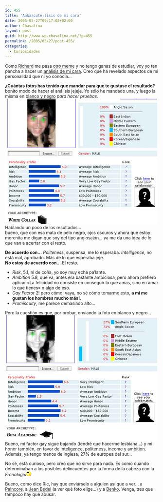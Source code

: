 ```yaml
---
id: 455
title: 'An&aacute;lisis de mi cara'
date: 2005-05-27T09:17:02+02:00
author: Chavalina
layout: post
guid: http://www.wp.chavalina.net/?p=455
permalink: /2005/05/27/post-455/
categories:
  - Curiosidades
---
```

Como <a href="http://ricplan.f2o.org/" target="_blank">Richard</a> me pasa <a href="http://ricplan.f2o.org/index/2005/05/27/266-otro-meme-analisis-de-careto" target="_blank">otro meme</a> y no tengo ganas de estudiar, voy yo tan pancha a hacer un <a href="http://www.faceanalyzer.com/" target="_blank">análisis de mi cara</a>. Creo que ha revelado aspectos de mi personalidad que ni yo conocía&#8230;

**¿Cuántas fotos has tenido que mandar para que te gustase el resultado?** bonito modo de hacer el análisis jejeje. Yo sólo he mandado una, y luego la misma en blanco y negro _para hacer pruebas_.  
<img class="imgizqda" src="/imagenes/fotos/analisis1.jpg" alt="Análisis de fotografía en color" />  
Hablando un poco de los resultados&#8230;  
bueno, que con esa mata de pelo negro, ojos oscuros y ahora que estoy morenita me digan que soy del tipo anglosajón&#8230; ya me da una idea de lo que van a acertar con el resto.

**De acuerdo con&#8230;** _Politeness_, suspensa, me lo esperaba. _Intelligence_, no está mal, aprobado. Más de lo que esperaba jeje.  
**No estoy de acuerdo con&#8230;** El resto.

  * _Risk_, 5.1, ni de coña, yo soy muy echá pa′lante.
  * _Ambition_ 5.8, que va, antes era bastante ambiciosa, pero ahora prefiero aplicar «La felicidad no consiste en conseguir lo que amas, sino en amar lo que tienes» o algo de eso.
  * _Gay Factor_ 2! pero cómo! vaya, no sé cómo tomarme esto, **a mi me gustan los hombres mucho más!**.
  * _Promiscuity_, me parece demasiado alto&#8230;

Pero la cuestión es que, por probar, enviando la foto en blanco y negro&#8230;  
<img class="imgizqda" src="/imagenes/fotos/analisis2.jpg" alt="Análisis de fotografía en blanco y negro" />  
Bueno, mi factor gay sigue bajando (tendré que hacerme lesbiana&#8230;) y mi honor también, en favor de inteligence, politeness, income y ambition. Además, ya tengo menos de inglesa, 27% de europea del sur&#8230;

No sé, está curioso, pero creo que no sirve para nada. Es como cuando determinaban a los posibles delincuentes por la forma de la cabeza con la _Frenología_![emo](/imagenes/emoticonos/pensativo.gif) 

Bueno, como dice Ric, hay que enviárselo a alguien así que a ver&#8230; a  
<a href="http://usuarios.lycos.es/gabbapain/index.php" target="_blank">Paincore</a>, a <a href="http://labellezadeldesencanto.blogspot.com/" target="_blank">Jean Bedel</a> (a ver qué foto elige&#8230;) y a <a href="http://cafeina.ladybenko.net/index.php" target="_blank">Benko</a>. Venga, tres que tampoco hay que abusar.